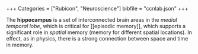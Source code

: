 +++
Categories = ["Rubicon", "Neuroscience"]
bibfile = "ccnlab.json"
+++

The **hippocampus** is a set of interconnected brain areas in the _medial temporal lobe_, which is critical for [[episodic memory]], which supports a significant role in _spatial_ memory (memory for different spatial locations). In effect, as in physics, there is a strong connection between space and time in memory.

